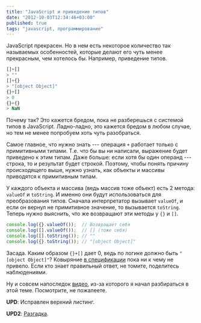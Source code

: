 ```yaml
---
title: "JavaScript и приведение типов"
date: "2012-10-03T12:34:46+03:00"
published: true
tags: "javascript, программирование"
---
```


JavaScript прекрасен. Но в нем есть некоторое количество так называемых особенностей, которые делают его чуть менее
прекрасным, чем хотелось бы. Например, приведение типов.

~~~~~javascript
[]+[] 
> ""
[]+{}
> "[object Object]"
{}+[]
> 0
{}+{}
> NaN
~~~~~

Почему так? Это кажется бредом, пока не разберешься с системой типов в JavaScript. Ладно-ладно, это кажется бредом в
любом случае, но тем не менее попробуем хоть чуть разобраться.

Самое главное, что нужно знать --- операция `+` работает только с примитивными типами. Т.е. что бы вы ни написали,
выражение будет приведено к этим типам. Даже больше: если хотя бы один операнд --- строка, то и результат будет строкой.
Поэтому, чтобы понять причину происходящего выше, нужно узнать, как объекты и массивы приводятся к примитивным типам.

У каждого объекта и массива (ведь массив тоже объект) есть 2 метода: `valueOf` и `toString`. И именно они будут
использоваться для преобразования типов.
Сначала интерпретатор вызывает `valueOf`, и если он вернул не примитивное значение, то вызывается `toString`.
Теперь нужно выяснить, что же возвращают эти методы у `{}` и `[]`.

~~~~~javascript
console.log({}.valueOf());  // Возвращает себя
console.log([].valueOf());  // [] (тоже себя)
console.log([].toString()); // ""
console.log({}.toString()); // "[object Object]"
~~~~~

Засада. Каким образом `{}+[]` дает 0, ведь по логике должно быть `"[object Object]"`? Ковыряние
[в спецификации](http://ecma-international.org/ecma-262/5.1/) пока ни к чему не привело. Если кто знает правильный
ответ, не томите, поделитесь наблюдениями.

Ну и совсем напоследок [видео](https://www.destroyallsoftware.com/talks/wat), из-за которого я начал разбираться
в этой теме. Посмотрите, не пожалеете.

**UPD**: Исправлен верхний листинг.

**UPD2**: [Разгадка](/post/javascripttypecast2/).

